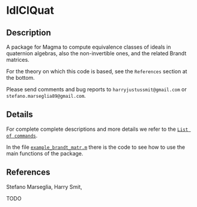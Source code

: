 # IdlClQuat

Description
--

A package for Magma to compute equivalence classes of ideals in quaternion algebras, also the non-invertible ones, and the related Brandt matrices.

For the theory on which this code is based, see the `References` section at the bottom.

Please send comments and bug reports to `harryjustussmit@gmail.com` or `stefano.marseglia89@gmail.com`.

Details
--

For complete complete descriptions and more details we refer to the [`List of commands`](https://github.com/harryjustussmit/IdlClQuat/blob/main/doc/ListOfCommands.md).

In the file [`example_brandt_matr.m`](https://github.com/harryjustussmit/IdlClQuat/blob/main/examples/example_brandt_matr.m) there is the code to see how to use the main functions of the package.

References
--

Stefano Marseglia, Harry Smit,

TODO

